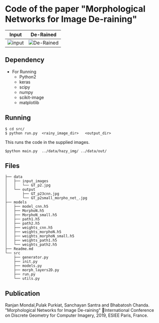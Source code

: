 # Code of the paper "Morphological Networks for Image De-raining"

| Input        | De-Rained      | 
|:-------------:|:-------------:|
| ![input](https://raw.githubusercontent.com/ranjanZ/2D-Morphological-Network/master/data/output/GT_p23cnn.jpg)| ![De-Rained](https://raw.githubusercontent.com/ranjanZ/2D-Morphological-Network/master/data/output/GT_p23cnn.jpg) |

## Dependency
* For Running
    * Python2
    * keras
    * scipy
    * numpy
    * scikit-image
    * matplotlib

## Running
```
$ cd src/
$ python run.py  <rainy_image_dir>   <output_dir>
```
This runs the code in the supplied images.
```
$python main.py  ../data/hazy_img/ ../data/out/
```

## Files
```
├── data
│   ├── input_images
│   │   └── GT_p2.jpg
│   └── output
│       ├── GT_p23cnn.jpg
│       └── GT_p2small_morpho_net_.jpg
├── models
│   ├── model_cnn.h5
│   ├── MorphoN.h5
│   ├── MorphoN_small.h5
│   ├── path1.h5
│   ├── path2.h5
│   ├── weights_cnn.h5
│   ├── weights_morphoN.h5
│   ├── weights_morphoN_small.h5
│   ├── weights_path1.h5
│   └── weights_path2.h5
├── Readme.md
└── src
    ├── generator.py
    ├── init.py
    ├── models.py
    ├── morph_layers2D.py
    ├── run.py
    └── utils.py

```

## Publication
Ranjan Mondal,Pulak Purkiat, Sanchayan Santra and Bhabatosh Chanda. "Morphological Networks for Image De-raining" International Conference on Discrete Geometry for Computer Imagery, 2019, ESIEE Paris, France.

